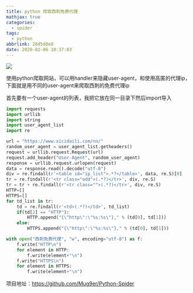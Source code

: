 ```yaml
---
title: python 爬取西刺免费代理
mathjax: true
categories:
  - spider
tags:
  - python
abbrlink: 28d5d8e8
date: 2020-02-06 10:37:03
---
```


![](https://wx1.sinaimg.cn/mw690/0083TyOJly1gbmhdj616xj31c00u0diq.jpg)

<!--less-->

使用python爬取网站，可以用handler来隐藏user-agent，和使用高匿的代理ip，下面就是用不同的user-agent来爬取西刺的免费代理ip

首先要有一个user-agent的列表，我把它放在同一目录下然后import导入

```py
import requests
import urllib
import string
import user_agent_list
import re

url = "https://www.xicidaili.com/nn/"
random_user_agent = user_agent_list.getheaders()
request = urllib.request.Request(url)
request.add_header("User-Agent", random_user_agent)
response = urllib.request.urlopen(request)
data = response.read().decode("utf-8")
div = re.findall(r'<table id="ip_list">.*?</table>', data, re.S)[0]
tr = re.findall(r'<tr class="odd">(.*?)</tr>', div, re.S)
tr = tr + re.findall(r'<tr class="">(.*?)</tr>', div, re.S)
HTTP=[]
HTTPS=[]
for td_list in tr:
    td = re.findall(r'<td>(.*?)</td>', td_list)
    if(td[2] == "HTTP"):
        HTTP.append("{\"http\":\"%s:%s\"}," % (td[0], td[1]))
    else:
        HTTPS.append("{\"http\":\"%s:%s\"}," % (td[0], td[1]))

with open("西刺免费代理", "w", encoding="utf-8") as f:
    f.write("HTTP\n")
    for element in HTTP:
        f.write(element+"\n")
    f.write("HTTPS\n")
    for element in HTTPS:
        f.write(element+"\n")


```

项目地址：https://github.com/Mug9er/Python-Spider